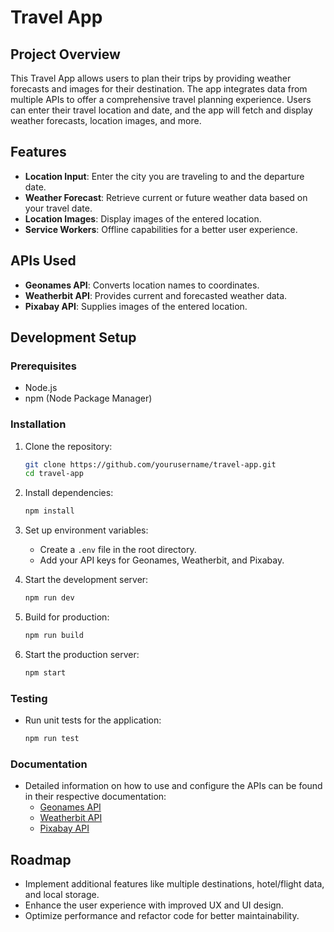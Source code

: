 # Travel App

## Project Overview

This Travel App allows users to plan their trips by providing weather forecasts and images for their destination. The app integrates data from multiple APIs to offer a comprehensive travel planning experience. Users can enter their travel location and date, and the app will fetch and display weather forecasts, location images, and more.

## Features

- **Location Input**: Enter the city you are traveling to and the departure date.
- **Weather Forecast**: Retrieve current or future weather data based on your travel date.
- **Location Images**: Display images of the entered location.
- **Service Workers**: Offline capabilities for a better user experience.

## APIs Used

- **Geonames API**: Converts location names to coordinates.
- **Weatherbit API**: Provides current and forecasted weather data.
- **Pixabay API**: Supplies images of the entered location.

## Development Setup

### Prerequisites

- Node.js
- npm (Node Package Manager)

### Installation

1. Clone the repository:
    ```bash
    git clone https://github.com/yourusername/travel-app.git
    cd travel-app
    ```

2. Install dependencies:
    ```bash
    npm install
    ```

3. Set up environment variables:
    - Create a `.env` file in the root directory.
    - Add your API keys for Geonames, Weatherbit, and Pixabay.

4. Start the development server:
    ```bash
    npm run dev
    ```

5. Build for production:
    ```bash
    npm run build
    ```

6. Start the production server:
    ```bash
    npm start
    ```

### Testing

- Run unit tests for the application:
    ```bash
    npm run test
    ```

### Documentation

- Detailed information on how to use and configure the APIs can be found in their respective documentation:
  - [Geonames API](http://www.geonames.org/)
  - [Weatherbit API](https://www.weatherbit.io/)
  - [Pixabay API](https://pixabay.com/api/)

## Roadmap

- Implement additional features like multiple destinations, hotel/flight data, and local storage.
- Enhance the user experience with improved UX and UI design.
- Optimize performance and refactor code for better maintainability.

